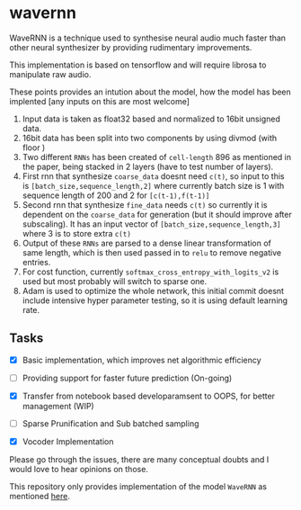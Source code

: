
# wavernn
WaveRNN is a technique used to synthesise neural audio much faster than other neural synthesizer by providing rudimentary improvements.

This implementation is based on tensorflow and will require librosa to manipulate raw audio.


These points provides an intution about the model, how the model has been implented [any inputs on this are most welcome]

 1. Input data is taken as float32 based and normalized to 16bit unsigned data.
 2. 16bit data has been split into two components by using divmod (with floor )
 3. Two different `RNNs` has been created of `cell-length` 896 as mentioned in the paper, being stacked in 2 layers (have to test number of layers).
 4. First rnn that synthesize `coarse_data` doesnt need `c(t)`, so input to this is `[batch_size,sequence_length,2]` where currently batch size is 1 with sequence length of 200 and 2 for `[c(t-1),f(t-1)]`
 5. Second rnn that synthesize `fine_data` needs `c(t)` so currently it is dependent on the `coarse_data` for generation (but it should improve after subscaling). It has an input vector of `[batch_size,sequence_length,3]` where 3 is to store extra `c(t)`
 6. Output of these `RNNs` are parsed to a dense linear transformation of same length, which is then used passed in to `relu`  to remove negative entries.
 7. For cost function, currently `softmax_cross_entropy_with_logits_v2` is used but most probably will switch to sparse one.
 8. Adam is used to optimize the whole network, this initial commit doesnt include intensive hyper parameter testing, so it is using default learning rate.

## Tasks
- [x] Basic implementation, which improves net algorithmic efficiency
- [ ] Providing support for faster future prediction (On-going)
- [x] Transfer from notebook based developaramsent to OOPS, for better management (WIP)
- [ ] Sparse Prunification and Sub batched sampling
- [x] Vocoder Implementation


Please go through the issues, there are many conceptual doubts and I would love to hear opinions on those.

This repository only provides implementation of the model `WaveRNN` as mentioned [here](https://arxiv.org/abs/1802.08435).
